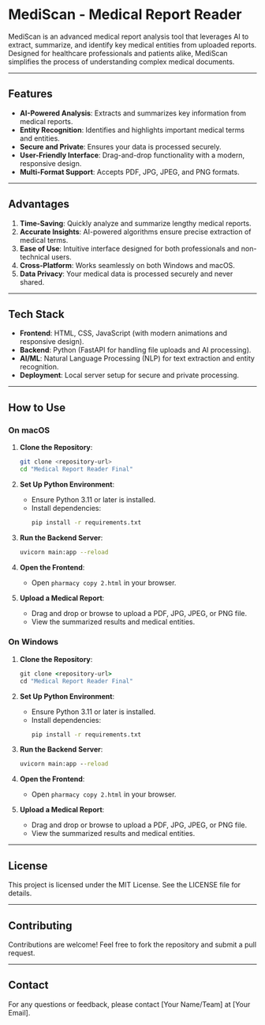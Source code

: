 # MediScan - Medical Report Reader

MediScan is an advanced medical report analysis tool that leverages AI to extract, summarize, and identify key medical entities from uploaded reports. Designed for healthcare professionals and patients alike, MediScan simplifies the process of understanding complex medical documents.

---

## Features

- **AI-Powered Analysis**: Extracts and summarizes key information from medical reports.
- **Entity Recognition**: Identifies and highlights important medical terms and entities.
- **Secure and Private**: Ensures your data is processed securely.
- **User-Friendly Interface**: Drag-and-drop functionality with a modern, responsive design.
- **Multi-Format Support**: Accepts PDF, JPG, JPEG, and PNG formats.

---

## Advantages

1. **Time-Saving**: Quickly analyze and summarize lengthy medical reports.
2. **Accurate Insights**: AI-powered algorithms ensure precise extraction of medical terms.
3. **Ease of Use**: Intuitive interface designed for both professionals and non-technical users.
4. **Cross-Platform**: Works seamlessly on both Windows and macOS.
5. **Data Privacy**: Your medical data is processed securely and never shared.

---

## Tech Stack

- **Frontend**: HTML, CSS, JavaScript (with modern animations and responsive design).
- **Backend**: Python (FastAPI for handling file uploads and AI processing).
- **AI/ML**: Natural Language Processing (NLP) for text extraction and entity recognition.
- **Deployment**: Local server setup for secure and private processing.

---

## How to Use

### On macOS

1. **Clone the Repository**:
   ```bash
   git clone <repository-url>
   cd "Medical Report Reader Final"
   ```

2. **Set Up Python Environment**:
   - Ensure Python 3.11 or later is installed.
   - Install dependencies:
     ```bash
     pip install -r requirements.txt
     ```

3. **Run the Backend Server**:
   ```bash
   uvicorn main:app --reload
   ```

4. **Open the Frontend**:
   - Open `pharmacy copy 2.html` in your browser.

5. **Upload a Medical Report**:
   - Drag and drop or browse to upload a PDF, JPG, JPEG, or PNG file.
   - View the summarized results and medical entities.

### On Windows

1. **Clone the Repository**:
   ```cmd
   git clone <repository-url>
   cd "Medical Report Reader Final"
   ```

2. **Set Up Python Environment**:
   - Ensure Python 3.11 or later is installed.
   - Install dependencies:
     ```cmd
     pip install -r requirements.txt
     ```

3. **Run the Backend Server**:
   ```cmd
   uvicorn main:app --reload
   ```

4. **Open the Frontend**:
   - Open `pharmacy copy 2.html` in your browser.

5. **Upload a Medical Report**:
   - Drag and drop or browse to upload a PDF, JPG, JPEG, or PNG file.
   - View the summarized results and medical entities.

---

## License

This project is licensed under the MIT License. See the LICENSE file for details.

---

## Contributing

Contributions are welcome! Feel free to fork the repository and submit a pull request.

---

## Contact

For any questions or feedback, please contact [Your Name/Team] at [Your Email].